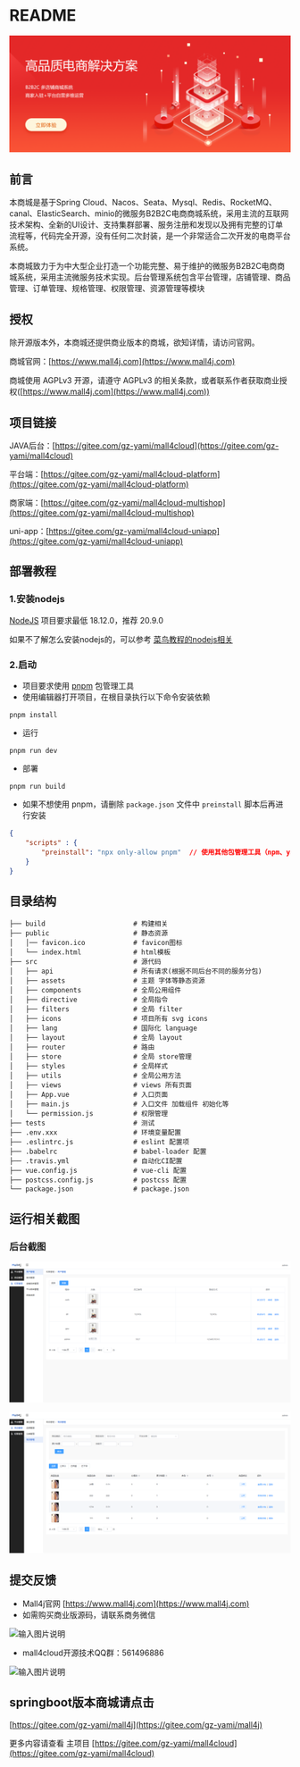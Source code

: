 # README

![image-20210705143529597](doc/img/readme/image-20210705143529597.png)

## 前言

本商城是基于Spring Cloud、Nacos、Seata、Mysql、Redis、RocketMQ、canal、ElasticSearch、minio的微服务B2B2C电商商城系统，采用主流的互联网技术架构、全新的UI设计、支持集群部署、服务注册和发现以及拥有完整的订单流程等，代码完全开源，没有任何二次封装，是一个非常适合二次开发的电商平台系统。

本商城致力于为中大型企业打造一个功能完整、易于维护的微服务B2B2C电商商城系统，采用主流微服务技术实现。后台管理系统包含平台管理，店铺管理、商品管理、订单管理、规格管理、权限管理、资源管理等模块



## 授权

除开源版本外，本商城还提供商业版本的商城，欲知详情，请访问官网。

商城官网：[https://www.mall4j.com](https://www.mall4j.com)

商城使用 AGPLv3 开源，请遵守 AGPLv3 的相关条款，或者联系作者获取商业授权([https://www.mall4j.com](https://www.mall4j.com))



## 项目链接

JAVA后台：[https://gitee.com/gz-yami/mall4cloud](https://gitee.com/gz-yami/mall4cloud)

平台端：[https://gitee.com/gz-yami/mall4cloud-platform](https://gitee.com/gz-yami/mall4cloud-platform)

商家端：[https://gitee.com/gz-yami/mall4cloud-multishop](https://gitee.com/gz-yami/mall4cloud-multishop)

uni-app：[https://gitee.com/gz-yami/mall4cloud-uniapp](https://gitee.com/gz-yami/mall4cloud-uniapp)

## 部署教程

### 1.安装nodejs

[NodeJS](https://nodejs.org/) 项目要求最低 18.12.0，推荐 20.9.0

如果不了解怎么安装nodejs的，可以参考 [菜鸟教程的nodejs相关](https://www.runoob.com/nodejs/nodejs-install-setup.html)

### 2.启动

- 项目要求使用 [pnpm](https://www.pnpm.cn/) 包管理工具
- 使用编辑器打开项目，在根目录执行以下命令安装依赖

```
pnpm install
```

- 运行

```
pnpm run dev
```

- 部署

```
pnpm run build
```

- 如果不想使用 pnpm，请删除 `package.json` 文件中 `preinstall` 脚本后再进行安装

```json
{
    "scripts" : {
        "preinstall": "npx only-allow pnpm"  // 使用其他包管理工具（npm、yarn、cnpm等）请删除此命令
    }
}
```

## 目录结构

```
├── build                      # 构建相关
├── public                     # 静态资源
│   │── favicon.ico            # favicon图标
│   └── index.html             # html模板
├── src                        # 源代码
│   ├── api                    # 所有请求(根据不同后台不同的服务分包)
│   ├── assets                 # 主题 字体等静态资源
│   ├── components             # 全局公用组件
│   ├── directive              # 全局指令
│   ├── filters                # 全局 filter
│   ├── icons                  # 项目所有 svg icons
│   ├── lang                   # 国际化 language
│   ├── layout                 # 全局 layout
│   ├── router                 # 路由
│   ├── store                  # 全局 store管理
│   ├── styles                 # 全局样式
│   ├── utils                  # 全局公用方法
│   ├── views                  # views 所有页面
│   ├── App.vue                # 入口页面
│   ├── main.js                # 入口文件 加载组件 初始化等
│   └── permission.js          # 权限管理
├── tests                      # 测试
├── .env.xxx                   # 环境变量配置
├── .eslintrc.js               # eslint 配置项
├── .babelrc                   # babel-loader 配置
├── .travis.yml                # 自动化CI配置
├── vue.config.js              # vue-cli 配置
├── postcss.config.js          # postcss 配置
└── package.json               # package.json
```



## 运行相关截图

### 后台截图



![](doc/img/readme/image-20231130110522682.png)

![](doc/img/readme/image-20231130110607548.png)

## 提交反馈
- Mall4j官网 [https://www.mall4j.com](https://www.mall4j.com)
- 如需购买商业版源码，请联系商务微信


![输入图片说明](https://img.mall4j.com/contact.png-v)

- mall4cloud开源技术QQ群：561496886

![输入图片说明](https://images.gitee.com/uploads/images/2021/1119/134157_dd977d46_5094767.png "微信图片_20211119134107.png")

## springboot版本商城请点击
[https://gitee.com/gz-yami/mall4j](https://gitee.com/gz-yami/mall4j)



更多内容请查看 主项目 [https://gitee.com/gz-yami/mall4cloud](https://gitee.com/gz-yami/mall4cloud)